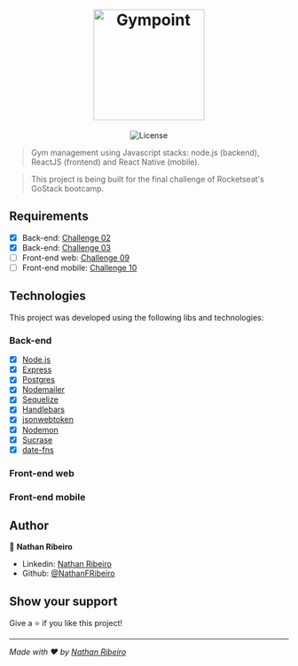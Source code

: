 <h1 align="center">
  <img alt="Gympoint" title="Gympoint" src="https://github.com/Rocketseat/bootcamp-gostack-desafio-03/blob/master/.github/logo.png?raw=true" width="200px" />
</h1>

<p align="center">
  <img alt="License" src="https://img.shields.io/badge/license-MIT-%2304D361">
</p>


> Gym management using Javascript stacks: node.js (backend), ReactJS (frontend) and React Native (mobile).

> This project is being built for the final challenge of Rocketseat's GoStack bootcamp.

## Requirements
- [x] Back-end: [Challenge 02](https://github.com/Rocketseat/bootcamp-gostack-desafio-02)
- [x] Back-end: [Challenge 03](https://github.com/Rocketseat/bootcamp-gostack-desafio-03)
- [ ]  Front-end web: [Challenge 09](https://github.com/Rocketseat/bootcamp-gostack-desafio-09)
- [ ]  Front-end mobile: [Challenge 10](https://github.com/Rocketseat/bootcamp-gostack-desafio-10)

## Technologies

This project was developed using the following libs and technologies:

### Back-end

- [x] [Node.js](https://nodejs.org/en/)
- [x] [Express](https://expressjs.com/)
- [x] [Postgres](https://www.postgresql.org/)
- [x] [Nodemailer](https://nodemailer.com/)
- [x] [Sequelize](https://sequelize.org/)
- [x] [Handlebars](https://handlebarsjs.com/)
- [x] [jsonwebtoken](https://github.com/auth0/node-jsonwebtoken)
- [x] [Nodemon](https://nodemon.io/)
- [x] [Sucrase](https://github.com/alangpierce/sucrase)
- [x] [date-fns](https://date-fns.org/)

### Front-end web

### Front-end mobile

## Author

👤 **Nathan Ribeiro**

* Linkedin: [Nathan Ribeiro](https://www.linkedin.com/in/nathanfribeiro/)
* Github: [@NathanFRibeiro](https://github.com/NathanFRibeiro)

## Show your support

Give a ⭐️ if you like this project!

***
_Made with ❤️ by [Nathan Ribeiro](https://github.com/NathanFRibeiro)_
